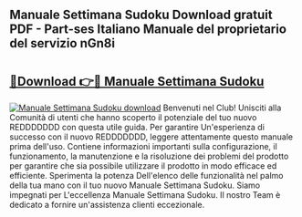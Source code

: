 ## Manuale Settimana Sudoku Download gratuit PDF - Part-ses Italiano Manuale del proprietario del servizio nGn8i

# <h2><a href="http://dfelxv.blite.top/?on=Manuale+Settimana+Sudoku">🔗Download 👉🔴 Manuale Settimana Sudoku</a></h2>

[![Manuale Settimana Sudoku download](https://i.imgur.com/lujVjoI.png)](http://dfelxv.blite.top/?on=Manuale+Settimana+Sudoku)
Benvenuti nel Club! Unisciti alla Comunità di utenti che hanno scoperto il potenziale del tuo nuovo REDDDDDDD con questa utile guida. Per garantire Un'esperienza di successo con il nuovo REDDDDDDD, leggere attentamente questo manuale prima dell'uso. Contiene informazioni importanti sulla configurazione, il funzionamento, la manutenzione e la risoluzione dei problemi del prodotto per garantire che sia possibile utilizzare il prodotto in modo efficace ed efficiente. Sperimenta la potenza Dell'elenco delle funzionalità nel palmo della tua mano con il tuo nuovo Manuale Settimana Sudoku. Siamo impegnati per L'eccellenza Manuale Settimana Sudoku. Il nostro Team è dedicato a fornire un'assistenza clienti eccezionale.
